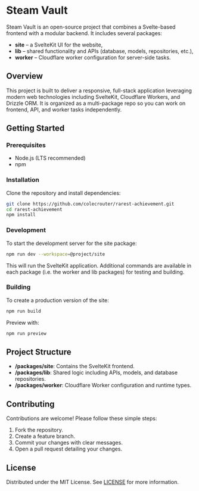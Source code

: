 # Steam Vault

Steam Vault is an open-source project that combines a Svelte-based frontend with a modular backend. It includes several packages:

- **site** – a SvelteKit UI for the website,
- **lib** – shared functionality and APIs (database, models, repositories, etc.),
- **worker** – Cloudflare worker configuration for server-side tasks.

## Overview

This project is built to deliver a responsive, full-stack application leveraging modern web technologies including SvelteKit, Cloudflare Workers, and Drizzle ORM. It is organized as a multi-package repo so you can work on frontend, API, and worker tasks independently.

## Getting Started

### Prerequisites

- Node.js (LTS recommended)
- npm

### Installation

Clone the repository and install dependencies:

```bash
git clone https://github.com/colecrouter/rarest-achievement.git
cd rarest-achievement
npm install
```

### Development

To start the development server for the site package:

```bash
npm run dev --workspace=@project/site
```

This will run the SvelteKit application. Additional commands are available in each package (i.e. the worker and lib packages) for testing and building.

### Building

To create a production version of the site:

```bash
npm run build
```

Preview with:

```bash
npm run preview
```

## Project Structure

- **/packages/site**: Contains the SvelteKit frontend.
- **/packages/lib**: Shared logic including APIs, models, and database repositories.
- **/packages/worker**: Cloudflare Worker configuration and runtime types.

## Contributing

Contributions are welcome! Please follow these simple steps:

1. Fork the repository.
2. Create a feature branch.
3. Commit your changes with clear messages.
4. Open a pull request detailing your changes.

## License

Distributed under the MIT License. See [LICENSE](./LICENSE) for more information.
